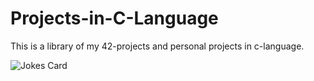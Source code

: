 # Projects-in-C-Language

This is a library of my 42-projects and personal projects in c-language. 


<!-- HTML -->
<img src="https://readme-jokes.vercel.app/api?&theme=calm&align=middle" alt="Jokes Card" />
